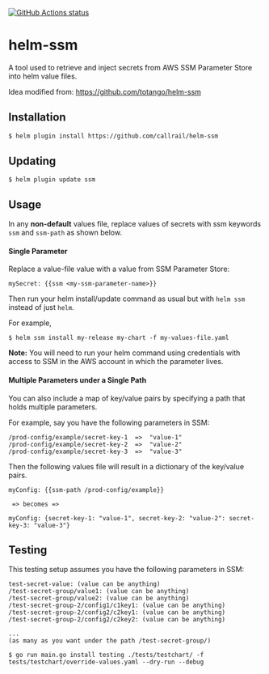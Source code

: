 <a href="https://github.com/callrail/helm-ssm/actions"><img alt="GitHub Actions status" src="https://github.com/callrail/helm-ssm/workflows/Build%20and%20Release/badge.svg"></a>

# helm-ssm
A tool used to retrieve and inject secrets from AWS SSM Parameter Store into helm value files.

Idea modified from: https://github.com/totango/helm-ssm


## Installation
```bash
$ helm plugin install https://github.com/callrail/helm-ssm
```

## Updating
```
$ helm plugin update ssm
```

## Usage
In any **non-default** values file, replace values of secrets with ssm keywords `ssm` and `ssm-path` as shown below.
#### Single Parameter
Replace a value-file value with a value from SSM Parameter Store:
```
mySecret: {{ssm <my-ssm-parameter-name>}}
```
Then run your helm install/update command as usual but with `helm ssm` instead of just `helm`.

For example,
```
$ helm ssm install my-release my-chart -f my-values-file.yaml
```
**Note:** You will need to run your helm command using credentials with access to SSM in the AWS account in which the parameter lives.

#### Multiple Parameters under a Single Path
You can also include a map of key/value pairs by specifying a path that holds multiple parameters.

For example, say you have the following parameters in SSM:
```
/prod-config/example/secret-key-1  =>  "value-1"
/prod-config/example/secret-key-2  =>  "value-2"
/prod-config/example/secret-key-3  =>  "value-3"
```
Then the following values file will result in a dictionary of the key/value pairs.
```
myConfig: {{ssm-path /prod-config/example}}

 => becomes =>

myConfig: {secret-key-1: "value-1", secret-key-2: "value-2": secret-key-3: "value-3"}
```

## Testing
This testing setup assumes you have the following parameters in SSM:
```
test-secret-value: (value can be anything)
/test-secret-group/value1: (value can be anything)
/test-secret-group/value2: (value can be anything)
/test-secret-group-2/config1/c1key1: (value can be anything)
/test-secret-group-2/config2/c2key1: (value can be anything)
/test-secret-group-2/config2/c2key2: (value can be anything)

...
(as many as you want under the path /test-secret-group/)
```
```
$ go run main.go install testing ./tests/testchart/ -f tests/testchart/override-values.yaml --dry-run --debug
```

